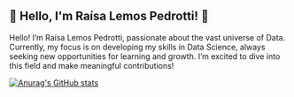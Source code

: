 ## 👋 Hello, I'm Raísa Lemos Pedrotti! 👋

Hello! I’m Raísa Lemos Pedrotti, passionate about the vast universe of Data. Currently, my focus is on developing my skills in Data Science, always seeking new opportunities for learning and growth. I’m excited to dive into this field and make meaningful contributions!

[![Anurag's GitHub stats](https://github-readme-stats.vercel.app/api?username=RaisaLemos)](https://github.com/RaisaLemos/github-readme-stats)
